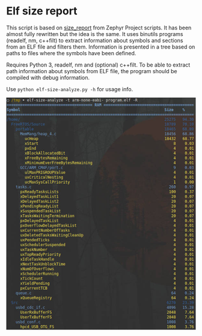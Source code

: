 # Elf size report

This script is based on [size_report](https://github.com/zephyrproject-rtos/zephyr/blob/master/scripts/footprint/size_report) from Zephyr Project scripts. It has been almost fully rewritten but the idea is the same. It uses binutils programs (readelf, nm, c++filt) to extract information about symbols and sections from an ELF file and filters them. Information is presented in a tree based on paths to files where the symbols have been defined.

Requires Python 3, readelf, nm and (optional) c++filt. To be able to extract path information about symbols from ELF file, the program should be compiled with debug information.

Use `python elf-size-analyze.py -h` for usage info. 

![Example output](example.jpg)
